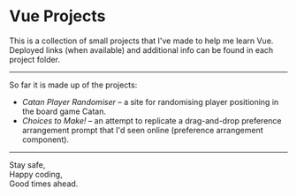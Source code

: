 # Vue Projects

This is a collection of small projects that I've made to help me learn Vue. \
Deployed links (when available) and additional info can be found in each project folder.

<hr>

So far it is made up of the projects:
* <i>Catan Player Randomiser</i> – a site for randomising player positioning in the board game Catan.
* <i>Choices to Make!</i> – an attempt to replicate a drag-and-drop preference arrangement prompt that I'd seen online (preference arrangement component).

<hr>

Stay safe, \
Happy coding, \
Good times ahead.